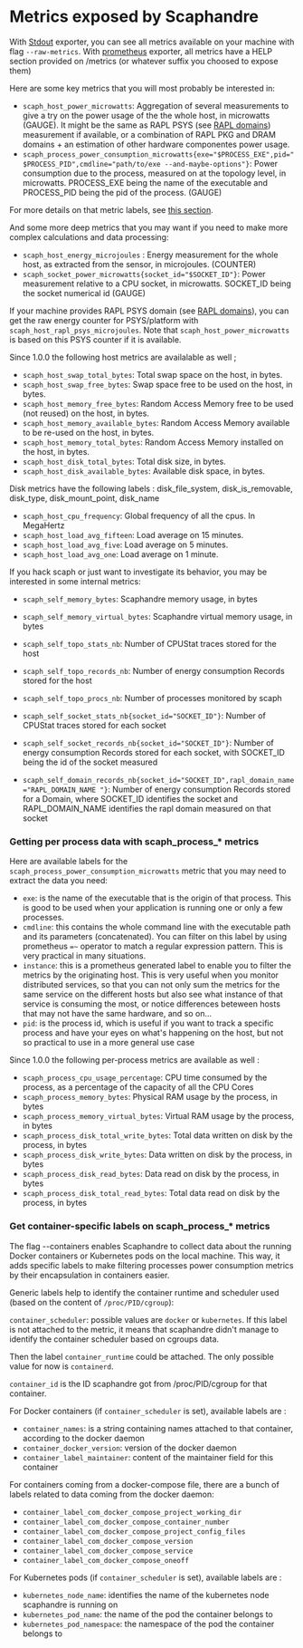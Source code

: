 # Metrics exposed by Scaphandre

With [Stdout](exporter-stdout.md) exporter, you can see all metrics available on your machine with flag `--raw-metrics`.
With [prometheus](exporter-prometheus.md) exporter, all metrics have a HELP section provided on /metrics (or whatever suffix you choosed to expose them)

Here are some key metrics that you will most probably be interested in:

- `scaph_host_power_microwatts`: Aggregation of several measurements to give a try on the power usage of the the whole host, in microwatts (GAUGE). It might be the same as RAPL PSYS (see [RAPL domains](../explanations/rapl-domains.md)) measurement if available, or a combination of RAPL PKG and DRAM domains + an estimation of other hardware componentes power usage.
- `scaph_process_power_consumption_microwatts{exe="$PROCESS_EXE",pid="$PROCESS_PID",cmdline="path/to/exe --and-maybe-options"}`: Power consumption due to the process, measured on at the topology level, in microwatts. PROCESS_EXE being the name of the executable and PROCESS_PID being the pid of the process. (GAUGE)

For more details on that metric labels, see [this section](#getting-per-process-data-with-scaph_process_-metrics).

And some more deep metrics that you may want if you need to make more complex calculations and data processing:

- `scaph_host_energy_microjoules` : Energy measurement for the whole host, as extracted from the sensor, in microjoules. (COUNTER)
- `scaph_socket_power_microwatts{socket_id="$SOCKET_ID"}`: Power measurement relative to a CPU socket, in microwatts. SOCKET_ID being the socket numerical id (GAUGE)

If your machine provides RAPL PSYS domain (see [RAPL domains](../explanations/rapl-domains.md)), you can get the raw energy counter for PSYS/platform with `scaph_host_rapl_psys_microjoules`. Note that `scaph_host_power_microwatts` is based on this PSYS counter if it is available.

Since 1.0.0 the following host metrics are availalable as well ;

- `scaph_host_swap_total_bytes`: Total swap space on the host, in bytes.
- `scaph_host_swap_free_bytes`: Swap space free to be used on the host, in bytes.
- `scaph_host_memory_free_bytes`: Random Access Memory free to be used (not reused) on the host, in bytes.
- `scaph_host_memory_available_bytes`: Random Access Memory available to be re-used on the host, in bytes.
- `scaph_host_memory_total_bytes`: Random Access Memory installed on the host, in bytes.
- `scaph_host_disk_total_bytes`: Total disk size, in bytes.
- `scaph_host_disk_available_bytes`: Available disk space, in bytes.

Disk metrics have the following labels : disk_file_system, disk_is_removable, disk_type, disk_mount_point, disk_name

- `scaph_host_cpu_frequency`: Global frequency of all the cpus. In MegaHertz
- `scaph_host_load_avg_fifteen`: Load average on 15 minutes.
- `scaph_host_load_avg_five`: Load average on 5 minutes.
- `scaph_host_load_avg_one`: Load average on 1 minute.

If you hack scaph or just want to investigate its behavior, you may be interested in some internal metrics:

- `scaph_self_memory_bytes`: Scaphandre memory usage, in bytes

- `scaph_self_memory_virtual_bytes`: Scaphandre virtual memory usage, in bytes

- `scaph_self_topo_stats_nb`: Number of CPUStat traces stored for the host

- `scaph_self_topo_records_nb`: Number of energy consumption Records stored for the host

- `scaph_self_topo_procs_nb`: Number of processes monitored by scaph

- `scaph_self_socket_stats_nb{socket_id="SOCKET_ID"}`: Number of CPUStat traces stored for each socket

- `scaph_self_socket_records_nb{socket_id="SOCKET_ID"}`: Number of energy consumption Records stored for each socket, with SOCKET_ID being the id of the socket measured

- `scaph_self_domain_records_nb{socket_id="SOCKET_ID",rapl_domain_name="RAPL_DOMAIN_NAME
"}`: Number of energy consumption Records stored for a Domain, where SOCKET_ID identifies the socket and RAPL_DOMAIN_NAME identifies the rapl domain measured on that socket

### Getting per process data with scaph_process_* metrics

Here are available labels for the `scaph_process_power_consumption_microwatts` metric that you may need to extract the data you need:

- `exe`: is the name of the executable that is the origin of that process. This is good to be used when your application is running one or only a few processes.
- `cmdline`: this contains the whole command line with the executable path and its parameters (concatenated). You can filter on this label by using prometheus `=~` operator to match a regular expression pattern. This is very practical in many situations.
- `instance`: this is a prometheus generated label to enable you to filter the metrics by the originating host. This is very useful when you monitor distributed services, so that you can not only sum the metrics for the same service on the different hosts but also see what instance of that service is consuming the most, or notice differences beteween hosts that may not have the same hardware, and so on...
- `pid`: is the process id, which is useful if you want to track a specific process and have your eyes on what's happening on the host, but not so practical to use in a more general use case

Since 1.0.0 the following per-process metrics are available as well :

- `scaph_process_cpu_usage_percentage`: CPU time consumed by the process, as a percentage of the capacity of all the CPU Cores
- `scaph_process_memory_bytes`: Physical RAM usage by the process, in bytes
- `scaph_process_memory_virtual_bytes`: Virtual RAM usage by the process, in bytes
- `scaph_process_disk_total_write_bytes`: Total data written on disk by the process, in bytes
- `scaph_process_disk_write_bytes`: Data written on disk by the process, in bytes
- `scaph_process_disk_read_bytes`: Data read on disk by the process, in bytes
- `scaph_process_disk_total_read_bytes`: Total data read on disk by the process, in bytes

### Get container-specific labels on scaph_process_* metrics

The flag --containers enables Scaphandre to collect data about the running Docker containers or Kubernetes pods on the local machine. This way, it adds specific labels to make filtering processes power consumption metrics by their encapsulation in containers easier.

Generic labels help to identify the container runtime and scheduler used (based on the content of `/proc/PID/cgroup`):

`container_scheduler`: possible values are `docker` or `kubernetes`. If this label is not attached to the metric, it means that scaphandre didn't manage to identify the container scheduler based on cgroups data.

Then the label `container_runtime` could be attached. The only possible value for now is `containerd`.

`container_id` is the ID scaphandre got from /proc/PID/cgroup for that container.

For Docker containers (if `container_scheduler` is set), available labels are :

- `container_names`: is a string containing names attached to that container, according to the docker daemon
- `container_docker_version`: version of the docker daemon
- `container_label_maintainer`: content of the maintainer field for this container

For containers coming from a docker-compose file, there are a bunch of labels related to data coming from the docker daemon:

- `container_label_com_docker_compose_project_working_dir`
- `container_label_com_docker_compose_container_number`
- `container_label_com_docker_compose_project_config_files`
- `container_label_com_docker_compose_version`
- `container_label_com_docker_compose_service`
- `container_label_com_docker_compose_oneoff`

For Kubernetes pods (if `container_scheduler` is set), available labels are :

- `kubernetes_node_name`: identifies the name of the kubernetes node scaphandre is running on
- `kubernetes_pod_name`: the name of the pod the container belongs to
- `kubernetes_pod_namespace`: the namespace of the pod the container belongs to
